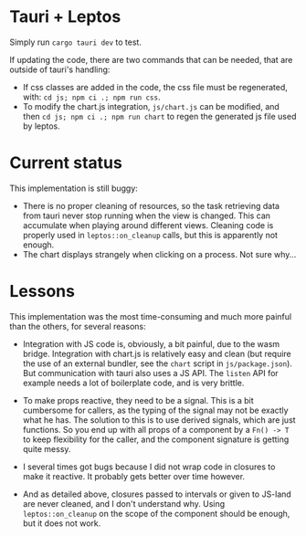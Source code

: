 # Tauri + Leptos

Simply run `cargo tauri dev` to test.

If updating the code, there are two commands that can be needed, that are outside of tauri's
handling:

- If css classes are added in the code, the css file must be regenerated, with:
  `cd js; npm ci .; npm run css`.
- To modify the chart.js integration, `js/chart.js` can be modified, and then
  `cd js; npm ci .; npm run chart` to regen the generated js file used by leptos.

# Current status

This implementation is still buggy:

- There is no proper cleaning of resources, so the task retrieving data from tauri
  never stop running when the view is changed. This can accumulate when playing around
  different views. Cleaning code is properly used in `leptos::on_cleanup` calls, but
  this is apparently not enough.
- The chart displays strangely when clicking on a process. Not sure why...

# Lessons

This implementation was the most time-consuming and much more painful than the others,
for several reasons:

- Integration with JS code is, obviously, a bit painful, due to the wasm bridge. Integration
  with chart.js is relatively easy and clean (but require the use of an external bundler,
  see the `chart` script in `js/package.json`). But communication with tauri also uses
  a JS API. The `listen` API for example needs a lot of boilerplate code, and is very brittle.

- To make props reactive, they need to be a signal. This is a bit cumbersome for callers,
  as the typing of the signal may not be exactly what he has. The solution to this is to use
  derived signals, which are just functions. So you end up with all props of a component
  by a `Fn() -> T` to keep flexibility for the caller, and the component signature is
  getting quite messy.

- I several times got bugs because I did not wrap code in closures to make it reactive.
  It probably gets better over time however.

- And as detailed above, closures passed to intervals or given to JS-land are never cleaned,
  and I don't understand why. Using `leptos::on_cleanup` on the scope of the component should
  be enough, but it does not work.